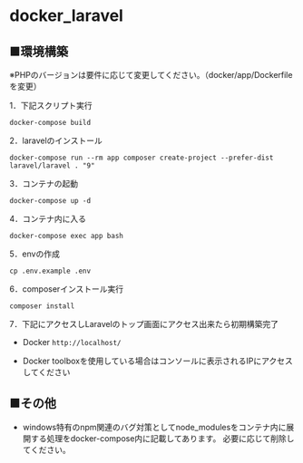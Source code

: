 # docker_laravel

## ■環境構築
※PHPのバージョンは要件に応じて変更してください。（docker/app/Dockerfile を変更）

1．下記スクリプト実行
```angular2html
docker-compose build
```
2．laravelのインストール
```
docker-compose run --rm app composer create-project --prefer-dist laravel/laravel . "9"
```
3．コンテナの起動
```
docker-compose up -d
```
4．コンテナ内に入る
```
docker-compose exec app bash
```
5．envの作成
```
cp .env.example .env
```
6．composerインストール実行
```
composer install
```
7．下記にアクセスしLaravelのトップ画面にアクセス出来たら初期構築完了
* Docker
  `http://localhost/`

* Docker toolboxを使用している場合はコンソールに表示されるIPにアクセスしてください

## ■その他
* windows特有のnpm関連のバグ対策としてnode_modulesをコンテナ内に展開する処理をdocker-compose内に記載してあります。
必要に応じて削除してください。